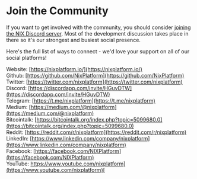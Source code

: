 # Join the Community

If you want to get involved with the community, you should consider [joining the NIX Discord server](https://discord.gg/HGuvDTW). Most of the development discussion takes place in there so it's our strongest and busiest social presence.

Here's the full list of ways to connect - we'd love your support on all of our social platforms!

 Website: [https://nixplatform.io/](https://nixplatform.io/)  
 Github: [https://github.com/NixPlatform](https://github.com/NixPlatform)  
 Twitter: [https://twitter.com/nixplatform](https://twitter.com/nixplatform)  
 Discord: [https://discordapp.com/invite/HGuvDTW](https://discordapp.com/invite/HGuvDTW)  
 Telegram: [https://t.me/nixplatform](https://t.me/nixplatform)  
 Medium: [https://medium.com/@nixplatform](https://medium.com/@nixplatform)  
 Bitcointalk: [https://bitcointalk.org/index.php?topic=5099680.0](https://bitcointalk.org/index.php?topic=5099680.0)  
 Reddit: [https://reddit.com/r/nixplatform](https://reddit.com/r/nixplatform)  
 LinkedIn: [https://www.linkedin.com/company/nixplatform](https://www.linkedin.com/company/nixplatform)  
 Facebook: [https://facebook.com/NIXPlatform](https://facebook.com/NIXPlatform)  
 YouTube: [https://www.youtube.com/nixplatform](https://www.youtube.com/nixplatform)[  
](https://www.youtube.com/channel/UC2fYXKICkGu1DSAd2mDDwYw/videos)  
  




  


